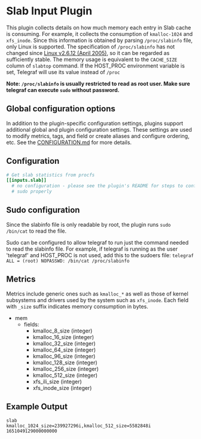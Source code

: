 # Slab Input Plugin

This plugin collects details on how much memory each entry in Slab cache is
consuming. For example, it collects the consumption of `kmalloc-1024` and
`xfs_inode`. Since this information is obtained by parsing `/proc/slabinfo`
file, only Linux is supported. The specification of `/proc/slabinfo` has not
changed since [Linux v2.6.12 (April 2005)][slab-c], so it can be regarded as
sufficiently stable. The memory usage is equivalent to the `CACHE_SIZE` column
of `slabtop` command.  If the HOST_PROC environment variable is set, Telegraf
will use its value instead of `/proc`

**Note: `/proc/slabinfo` is usually restricted to read as root user. Make sure
telegraf can execute `sudo` without password.**

[slab-c]: https://github.com/torvalds/linux/blob/1da177e4/mm/slab.c#L2848-L2861

## Global configuration options <!-- @/docs/includes/plugin_config.md -->

In addition to the plugin-specific configuration settings, plugins support
additional global and plugin configuration settings. These settings are used to
modify metrics, tags, and field or create aliases and configure ordering, etc.
See the [CONFIGURATION.md][CONFIGURATION.md] for more details.

[CONFIGURATION.md]: ../../../docs/CONFIGURATION.md#plugins

## Configuration

```toml @sample.conf
# Get slab statistics from procfs
[[inputs.slab]]
  # no configuration - please see the plugin's README for steps to configure
  # sudo properly
```

## Sudo configuration

Since the slabinfo file is only readable by root, the plugin runs `sudo
/bin/cat` to read the file.

Sudo can be configured to allow telegraf to run just the command needed to read
the slabinfo file. For example, if telegraf is running as the user 'telegraf'
and HOST_PROC is not used, add this to the sudoers file: `telegraf ALL = (root)
NOPASSWD: /bin/cat /proc/slabinfo`

## Metrics

Metrics include generic ones such as `kmalloc_*` as well as those of kernel
subsystems and drivers used by the system such as `xfs_inode`.
Each field with `_size` suffix indicates memory consumption in bytes.

- mem
  - fields:
    - kmalloc_8_size (integer)
    - kmalloc_16_size (integer)
    - kmalloc_32_size (integer)
    - kmalloc_64_size (integer)
    - kmalloc_96_size (integer)
    - kmalloc_128_size (integer)
    - kmalloc_256_size (integer)
    - kmalloc_512_size (integer)
    - xfs_ili_size (integer)
    - xfs_inode_size (integer)

## Example Output

```shel
slab
kmalloc_1024_size=239927296i,kmalloc_512_size=5582848i 1651049129000000000
```
